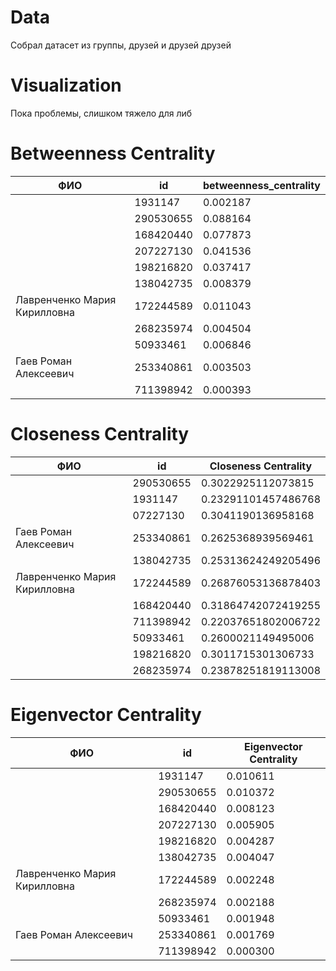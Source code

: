 # Data

Собрал датасет из группы, друзей и друзей друзей

# Visualization

Пока проблемы, слишком тяжело для либ

# Betweenness Centrality
|ФИО                         |   id    |betweenness_centrality|
|------------------------    |---------|----------------------|
|                            |1931147  | 0.002187             |
|                            |290530655| 0.088164             |
|                            |168420440| 0.077873             |
|                            |207227130| 0.041536             |
|                            |198216820| 0.037417             |
|                            |138042735| 0.008379             |
|Лавренченко Мария Кирилловна|172244589| 0.011043             |
|                            |268235974| 0.004504             |
|                            |50933461 | 0.006846             |
|Гаев Роман Алексеевич       |253340861| 0.003503             |
|                            |711398942| 0.000393             |

# Closeness Centrality

|ФИО                          |id        |Closeness Centrality|
|-----------------------------|----------|--------------------|
|                             |290530655 |0.3022925112073815  |
|                             |1931147   |0.23291101457486768 |
|                             |07227130  |0.3041190136958168  |
|Гаев Роман Алексеевич        |253340861 |0.2625368939569461  |
|                             |138042735 |0.25313624249205496 |
|Лавренченко Мария Кирилловна |172244589 |0.26876053136878403 |
|                             |168420440 |0.31864742072419255 |
|                             |711398942 |0.22037651802006722 |
|                             |50933461  |0.2600021149495006  |
|                             |198216820 |0.3011715301306733  |
|                             |268235974 |0.23878251819113008 |

# Eigenvector Centrality
|ФИО                         |id       |Eigenvector Centrality|
|----------------------------|---------|----------------------|
|                            |1931147  |0.010611              |
|                            |290530655|0.010372              |
|                            |168420440|0.008123              |
|                            |207227130|0.005905              |
|                            |198216820|0.004287              |
|                            |138042735|0.004047              |
|Лавренченко Мария Кирилловна|172244589|0.002248              |
|                            |268235974|0.002188              |
|                            |50933461 |0.001948              |
|Гаев Роман Алексеевич       |253340861|0.001769              |
|                            |711398942|0.000300              |

